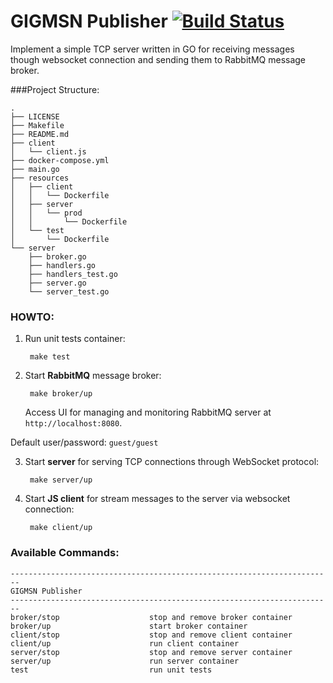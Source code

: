 # GIGMSN Publisher [![Build Status](https://travis-ci.org/gigmsn/publisher.svg?branch=master)](https://travis-ci.org/gigmsn/publisher)

Implement a simple TCP server written in GO for receiving messages though websocket connection and sending them to RabbitMQ message broker.

###Project Structure:

```
.
├── LICENSE
├── Makefile
├── README.md
├── client
│   └── client.js
├── docker-compose.yml
├── main.go
├── resources
│   ├── client
│   │   └── Dockerfile
│   ├── server
│   │   └── prod
│   │       └── Dockerfile
│   └── test
│       └── Dockerfile
└── server
    ├── broker.go
    ├── handlers.go
    ├── handlers_test.go
    ├── server.go
    └── server_test.go
```

### HOWTO:

1. Run unit tests container:

		make test

2. Start **RabbitMQ** message broker:

		make broker/up

	Access UI for managing and monitoring RabbitMQ server at `http://localhost:8080`.

  Default user/password: `guest/guest`

3. Start **server** for serving TCP connections through WebSocket protocol:

		make server/up

4. Start **JS client** for stream messages to the server via websocket connection:

		make client/up

### Available Commands:

```
------------------------------------------------------------------------
GIGMSN Publisher
------------------------------------------------------------------------
broker/stop                    stop and remove broker container
broker/up                      start broker container
client/stop                    stop and remove client container
client/up                      run client container
server/stop                    stop and remove server container
server/up                      run server container
test                           run unit tests
```
